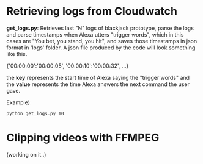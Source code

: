 # Retrieving logs from Cloudwatch

__get_logs.py__: Retrieves last "N" logs of blackjack prototype, parse the logs and parse timestamps when Alexa utters "trigger words", which in this cases are "You bet, you stand, you hit", and saves those timestamps in json format in 'logs' folder. A json file produced by the code will look something like this.

{'00:00:00':'00:00:05',
'00:00:10':'00:00:32',
...}

the __key__ represents the start time of Alexa saying the "trigger words" and the __value__ represents the time Alexa answers the next command the user gave.

Example)
```
python get_logs.py 10 
```

# Clipping videos with FFMPEG

(working on it..)
